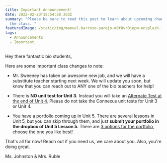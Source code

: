 ```yaml
---
title: Important Announcement!
date: 2022-02-23T18:54:58.363Z
summary: "Please be sure to read this post to learn about upcoming changes in
  the class. "
featuredImage: /static/img/manuel-barroso-parejo-m9f8vr0jepm-unsplash.jpg
tags:
  - Announcements
  - Important
---
```

Hey there fantastic bio students, 

Here are some important class changes to note: 

* Mr. Sweeney has taken an awesome new job, and we will have a substitute teacher starting next week. We will update you soon, but know that you can reach out to ANY one of the bio teachers for help! 


* There is **NO unit test for Unit 3.** Instead you will take an [Alternate Test at the end of Unit 4.](https://mnca-biology-message-board.netlify.app/posts/unit-4b-alternative-test/) Please do not take the Connexus unit tests for Unit 3 or Unit 4. 
* You have a portfolio coming up in Unit 5. There are several lessons in Unit 5, but you can skip through them, and just **submit your portfolio in the dropbox of Unit 5 Lesson 5.**  There are [3 options for the portfolio](https://mnca-biology-message-board.netlify.app/posts/unit-5-biodiversity-portfolio/), choose the one you like best! 

That's all for now! Reach out if you need us, we care about you. Also, you're doing great. 

Ms. Johnston & Mrs. Ruble